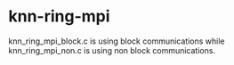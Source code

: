 # knn-ring-mpi

knn_ring_mpi_block.c is using block communications while knn_ring_mpi_non.c is using non block communications. 
